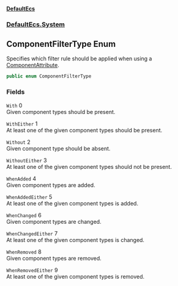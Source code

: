 #### [DefaultEcs](./index.md 'index')
### [DefaultEcs.System](./DefaultEcs-System.md 'DefaultEcs.System')
## ComponentFilterType Enum
Specifies which filter rule should be applied when using a [ComponentAttribute](./DefaultEcs-System-ComponentAttribute.md 'DefaultEcs.System.ComponentAttribute').  
```csharp
public enum ComponentFilterType
```
### Fields
<a name='DefaultEcs-System-ComponentFilterType-With'></a>
`With` 0  
Given component types should be present.  
  
<a name='DefaultEcs-System-ComponentFilterType-WithEither'></a>
`WithEither` 1  
At least one of the given component types should be present.  
  
<a name='DefaultEcs-System-ComponentFilterType-Without'></a>
`Without` 2  
Given component type should be absent.  
  
<a name='DefaultEcs-System-ComponentFilterType-WithoutEither'></a>
`WithoutEither` 3  
At least one of the given component types should not be present.  
  
<a name='DefaultEcs-System-ComponentFilterType-WhenAdded'></a>
`WhenAdded` 4  
Given component types are added.  
  
<a name='DefaultEcs-System-ComponentFilterType-WhenAddedEither'></a>
`WhenAddedEither` 5  
At least one of the given component types is added.  
  
<a name='DefaultEcs-System-ComponentFilterType-WhenChanged'></a>
`WhenChanged` 6  
Given component types are changed.  
  
<a name='DefaultEcs-System-ComponentFilterType-WhenChangedEither'></a>
`WhenChangedEither` 7  
At least one of the given component types is changed.  
  
<a name='DefaultEcs-System-ComponentFilterType-WhenRemoved'></a>
`WhenRemoved` 8  
Given component types are removed.  
  
<a name='DefaultEcs-System-ComponentFilterType-WhenRemovedEither'></a>
`WhenRemovedEither` 9  
At least one of the given component types is removed.  
  
